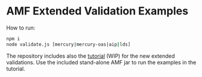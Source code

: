 # AMF Extended Validation Examples

How to run:

```bash
npm i
node validate.js [mercury|mercury-oas|aip|lds]
```

The repository includes also the [tutorial](validation_tutorial/validation.md) (WIP) for the new extended validations.
Use the included stand-alone AMF jar to run the examples in the tutorial.
